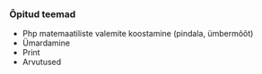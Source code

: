 ### Õpitud teemad
* Php matemaatiliste valemite koostamine (pindala, ümbermõõt)
* Ümardamine
* Print
* Arvutused
